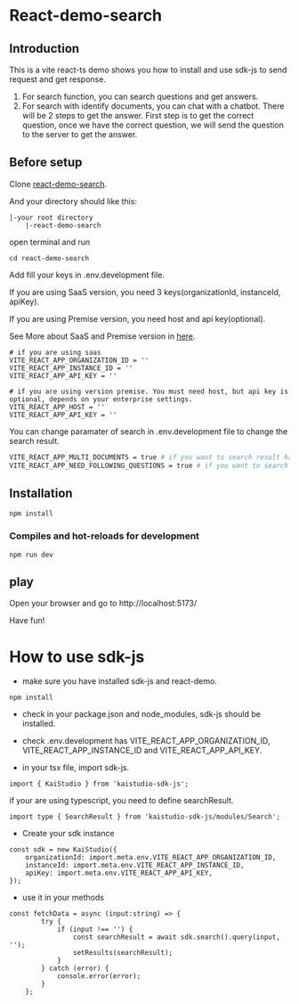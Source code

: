 # React-demo-search

## Introduction
This is a vite react-ts demo shows you how to install and use sdk-js to send request and get response.
1. For search function, you can search questions and get answers.
2. For search with identify documents, you can chat with a chatbot. There will be 2 steps to get the answer. First step is to get the correct question, once we have the correct question, we will send the question to the server to get the answer.

## Before setup
Clone [react-demo-search](https://github.com/k-ai-Documentation/react-demo-search).

And your directory should like this:
```
|-your root directory
    |-react-demo-search
```
open terminal and run
```
cd react-demo-search
```
Add fill your keys in .env.development file.

If you are using SaaS version, you need 3 keys(organizationId, instanceId, apiKey).

If you are using Premise version, you need host and api key(optional).

See More about SaaS and Premise version in [here](https://github.com/k-ai-Documentation/sdk-js#usage-guide).
```
# if you are using saas 
VITE_REACT_APP_ORGANIZATION_ID = ''
VITE_REACT_APP_INSTANCE_ID = ''
VITE_REACT_APP_API_KEY = ''

# if you are using version premise. You must need host, but api key is optional, depends on your enterprise settings. 
VITE_REACT_APP_HOST = ''
VITE_REACT_APP_API_KEY = ''
```

You can change paramater of search in .env.development file to change the search result.
```bash
VITE_REACT_APP_MULTI_DOCUMENTS = true # if you want to search result have multiple documents sources, set it to true.
VITE_REACT_APP_NEED_FOLLOWING_QUESTIONS = true # if you want to search result have following questions, set it to true.
```
## Installation
```
npm install
```
### Compiles and hot-reloads for development
```
npm run dev
```


## play
Open your browser and go to http://localhost:5173/

Have fun!

# How to use sdk-js

+ make sure you have installed sdk-js and react-demo.
```
npm install
```
+ check in your package.json and node_modules, sdk-js should be installed.

+ check .env.development has VITE_REACT_APP_ORGANIZATION_ID, VITE_REACT_APP_INSTANCE_ID and VITE_REACT_APP_API_KEY.

+ in your tsx file, import sdk-js.
```
import { KaiStudio } from 'kaistudio-sdk-js';
```
if your are using typescript, you need to define searchResult.
```
import type { SearchResult } from 'kaistudio-sdk-js/modules/Search';
```
+ Create your sdk instance
````
const sdk = new KaiStudio({
    organizationId: import.meta.env.VITE_REACT_APP_ORGANIZATION_ID,
    instanceId: import.meta.env.VITE_REACT_APP_INSTANCE_ID,
    apiKey: import.meta.env.VITE_REACT_APP_API_KEY,
});
````

+ use it in your methods
```
const fetchData = async (input:string) => {
        try {
            if (input !== '') {
                const searchResult = await sdk.search().query(input, '');
                setResults(searchResult);
            }
        } catch (error) {
            console.error(error);
        }
    };
```
